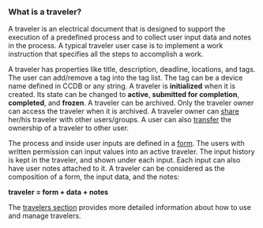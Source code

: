### What is a traveler?
A traveler is an electrical document that is designed to support the execution of a predefined process and to collect user input data and notes in the process. A typical traveler user case is to implement a work instruction that specifies all the steps to accomplish a work. 

A traveler has properties like title, description, deadline, locations, and tags. The user can add/remove a tag into the tag list. The tag can be a device name defined in CCDB or any string. A traveler is **initialized** when it is created. Its state can be changed to **active**, **submitted for completion**, **completed**, and **frozen**. A traveler can be archived. Only the traveler owner can access the traveler when it is archived. A traveler owner can [share](#ownership) her/his traveler with other users/groups. A user can also [transfer](#ownership) the ownership of a traveler to other user. 

The process and inside user inputs are defined in a [form](#form). The users with written permission can input values into an active traveler. The input history is kept in the traveler, and shown under each input. Each input can also have user notes attached to it. A traveler can be considered as the composition of a form, the input data, and the notes: 

**traveler = form + data + notes**

The [travelers section](#travelers) provides more detailed information about how to use and manage travelers. 
